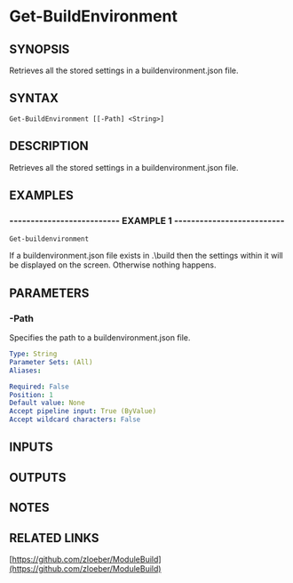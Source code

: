 ﻿---
external help file: ModuleBuild-help.xml
Module Name: ModuleBuild
online version: https://github.com/zloeber/ModuleBuild
schema: 2.0.0
---

# Get-BuildEnvironment

## SYNOPSIS
Retrieves all the stored settings in a buildenvironment.json file.

## SYNTAX

```
Get-BuildEnvironment [[-Path] <String>]
```

## DESCRIPTION
Retrieves all the stored settings in a buildenvironment.json file.

## EXAMPLES

### -------------------------- EXAMPLE 1 --------------------------
```
Get-buildenvironment
```

If a buildenvironment.json file exists in .\build then the settings within it will be displayed on the screen.
Otherwise nothing happens.

## PARAMETERS

### -Path
Specifies the path to a buildenvironment.json file.

```yaml
Type: String
Parameter Sets: (All)
Aliases: 

Required: False
Position: 1
Default value: None
Accept pipeline input: True (ByValue)
Accept wildcard characters: False
```

## INPUTS

## OUTPUTS

## NOTES

## RELATED LINKS

[https://github.com/zloeber/ModuleBuild](https://github.com/zloeber/ModuleBuild)

